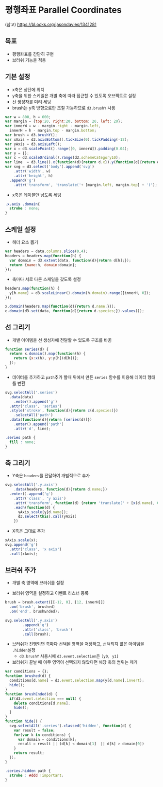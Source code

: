 평행좌표 Parallel Coordinates
===

(참고)
https://bl.ocks.org/jasondavies/1341281

목표
---
- 평행좌표를 간단히 구현
- 브러쉬 기능을 적용


기본 설정
---

- x축은 상단에 위치
- y축을 위한 스케일은 개별 축에 따라 접근할 수 있도록 오브젝트로 설정
- 선 생성자를 미리 세팅
- brush는 y축 방향으로만 조절 가능하므로 `d3.brushY` 사용

```javascript
var w = 800, h = 600;
var margin = {top:20, right:20, bottom: 20, left: 20};
var innerW = w - margin.right - margin.left,
  innerH = h - margin.top - margin.bottom;
var brush = d3.brushY();
var xAxis = d3.axisBottom().tickSize(0).tickPadding(-12);
var yAxis = d3.axisLeft();
var x = d3.scalePoint().range([0, innerW]).padding(0.04);
var y = {};
var c = d3.scaleOrdinal().range(d3.schemeCategory10);
var line  = d3.line().x(function(d){return d.x}).y(function(d){return d.y;});
var svg = d3.select('body').append('svg')
    .attr('width', w)
    .attr('height', h)
  .append('g')
    .attr('transform', 'translate('+ [margin.left, margin.top] + ')');
```

- x축은 레이블만 남도록 세팅

```css
.x.axis .domain{
  stroke : none;
}
```

스케일 설정
---
- 헤더 요소 뽑기

```javascript
var headers = data.columns.slice(0,4);
headers = headers.map(function(h) {
  var domain = d3.extent(data, function(d){return d[h];});
  return {name:h, domain:domain};
});

```

- 축마다 서로 다른 스케일을 갖도록 설정

```javascript
headers.map(function(h) {
  y[h.name] = d3.scaleLinear().domain(h.domain).range([innerH, 0]);
});

x.domain(headers.map(function(d){return d.name;}));
c.domain(d3.set(data, function(d){return d.species;}).values());
```

선 그리기
---

- 개별 아이템을 선 생성자에 전달할 수 있도록 구조를 바꿈

```javascript
function series(d) {
  return x.domain().map(function(h) {
    return {x:x(h), y:y[h](d[h])};
  });
}
```

- 데이터를 추가하고 `path`추가 할때 위에서 만든 `series` 함수를 이용해 데이터 형태를 변환

```javascript
svg.selectAll('.series')
  .data(data)
    .enter().append('g')
  .attr('class', 'series')
  .style('stroke', function(d){return c(d.species)})
    .selectAll('path')
  .data(function(d){return [series(d)]})
    .enter().append('path')
    .attr('d', line);
```

```css
.series path {
  fill : none;
}
```

축 그리기
---

- Y축은 `headers`를 전달하여 개별적으로 추가

```javascript
svg.selectAll('.y.axis')
    .data(headers, function(d){return d.name;})
  .enter().append('g')
    .attr('class', 'y axis')
    .attr('transform', function(d) {return 'translate(' + [x(d.name), 0] + ')';})
    .each(function(d) {
      yAxis.scale(y[d.name]);
      d3.select(this).call(yAxis)
    })
```

- X축은 그대로 추가

```javascript
xAxis.scale(x);
svg.append('g')
  .attr('class', 'x axis')
  .call(xAxis);
```


브러쉬 추가
---
- 개별 축 영역에 브러쉬를 설정

- 브러쉬 영역을 설정하고 이벤트 리스너 등록
```javascript
brush = brush.extent([[-12, 0], [12, innerH]])
  .on('brush', brushed)
  .on('end', brushEnded);
  
svg.selectAll('.y.axis')
        .append('g')
        .attr('class', 'brush')
        .call(brush);
```

- 브러쉬가 진행되면 축마다 선택된 영역을 저장하고, 선택되지 않은 아이템을 `.hidden`설정
  - `d3.brushY` 사용시에 `d3.event.selection`은 `[y0, y1]`
- 브러쉬가 끝날 때 아무 영역이 선택되지 않았다면 해당 축의 범위는 제거

```javascript
var conditions = {};
function brushed(d) {
  conditions[d.name] = d3.event.selection.map(y[d.name].invert);
  hide();
}
function brushEnded(d) {
  if(d3.event.selection === null) {
    delete conditions[d.name];
    hide();
  }
}
function hide() {
  svg.selectAll('.series').classed('hidden', function(d) {
    var result = false;
    for(var k in conditions) {
      var domain = conditions[k];
      result = result || (d[k] < domain[1]  || d[k] > domain[0])
    }
    return result;
  });
}
```

```css
.series.hidden path {
  stroke : #ddd !important;
}
```
